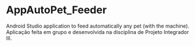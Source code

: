 # AppAutoPet_Feeder
Android Studio application to feed automatically any pet (with the machine).
Aplicação feita em grupo e desenvolvida na disciplina de Projeto Integrador III.
